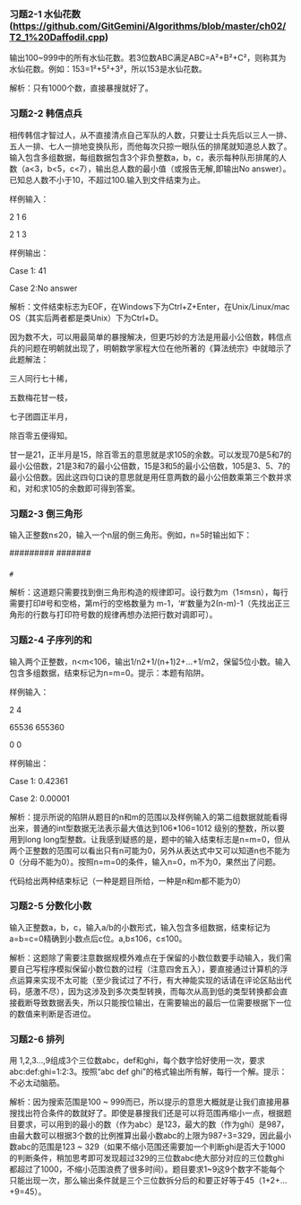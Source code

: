 ### 习题2-1 水仙花数 (https://github.com/GitGemini/Algorithms/blob/master/ch02/T2_1%20Daffodil.cpp)
输出100~999中的所有水仙花数。若3位数ABC满足ABC=A²+B²+C²，则称其为水仙花数。例如：153=1²+5²+3²，所以153是水仙花数。

解析：只有1000个数，直接暴搜就好了。


### 习题2-2 韩信点兵
相传韩信才智过人，从不直接清点自己军队的人数，只要让士兵先后以三人一排、五人一排、七人一排地变换队形，而他每次只掠一眼队伍的排尾就知道总人数了。输入包含多组数据，每组数据包含3个非负整数a，b，c，表示每种队形排尾的人数（a<3，b<5，c<7），输出总人数的最小值（或报告无解,即输出No answer）。已知总人数不小于10，不超过100.输入到文件结束为止。

样例输入：

2 1 6

2 1 3

样例输出：

Case 1: 41

Case 2:No answer

解析：文件结束标志为EOF，在Windows下为Ctrl+Z+Enter，在Unix/Linux/mac OS（其实后两者都是类Unix）下为Ctrl+D。

因为数不大，可以用最简单的暴搜解决，但更巧妙的方法是用最小公倍数，韩信点兵的问题在明朝就出现了，明朝数学家程大位在他所著的《算法统宗》中就暗示了此题解法：

三人同行七十稀，

五数梅花甘一枝，

七子团圆正半月，

除百零五便得知。

甘一是21，正半月是15，除百零五的意思就是求105的余数。可以发现70是5和7的最小公倍数，21是3和7的最小公倍数，15是3和5的最小公倍数，105是3、5、7的最小公倍数。因此这四句口诀的意思就是用任意两数的最小公倍数乘第三个数并求和，对和求105的余数即可得到答案。


### 习题2-3 倒三角形
输入正整数n≤20，输入一个n层的倒三角形。例如，n=5时输出如下：

#########
 #######
  #####
   ###
    #

解析：这道题只需要找到倒三角形构造的规律即可。设行数为m（1≤m≤n），每行需要打印#号和空格，第m行的空格数量为 m-1，‘#’数量为2(n-m)-1（先找出正三角形的行数与打印符号数的规律再想办法把行数对调即可）。


### 习题2-4 子序列的和
输入两个正整数，n<m<106，输出1/n2+1/(n+1)2+...+1/m2，保留5位小数。输入包含多组数据，结束标记为n=m=0。提示：本题有陷阱。

样例输入：

2 4

65536 655360

0 0

样例输出：

Case 1: 0.42361

Case 2: 0.00001

解析：提示所说的陷阱从题目的n和m的范围以及样例输入的第二组数据就能看得出来，普通的int型数据无法表示最大值达到106*106=1012 级别的整数，所以要用到long long型整数。让我感到疑惑的是，题中的输入结束标志是n=m=0，但从两个正整数的范围可以看出只有n可能为0，另外从表达式中又可以知道n也不能为0（分母不能为0）。按照n=m=0的条件，输入n=0，m不为0，果然出了问题。

代码给出两种结束标记（一种是题目所给，一种是n和m都不能为0）


### 习题2-5 分数化小数
输入正整数a，b，c，输入a/b的小数形式，输入包含多组数据，结束标记为a=b=c=0精确到小数点后c位。a,b≤106，c≤100。

解析：这题除了需要注意数据规模外难点在于保留的小数位数要手动输入，我们需要自己写程序模拟保留小数位数的过程（注意四舍五入），要直接通过计算机的浮点运算来实现不太可能（至少我试过了不行，有大神能实现的话请在评论区贴出代码，感激不尽），因为这涉及到多次类型转换，而每次从高到低的类型转换都会直接截断导致数据丢失，所以只能按位输出，在需要输出的最后一位需要根据下一位的数值来判断是否进位。


### 习题2-6 排列
用 1,2,3…,9组成3个三位数abc，def和ghi，每个数字恰好使用一次，要求abc:def:ghi=1:2:3。按照“abc def ghi”的格式输出所有解，每行一个解。提示：不必太动脑筋。

解析：因为搜索范围是100 ~ 999而已，所以提示的意思大概就是让我们直接用暴搜找出符合条件的数就好了。即使是暴搜我们还是可以将范围再缩小一点，根据题目要求，可以用到的最小的数（作为abc）是123，最大的数（作为ghi）是987，由最大数可以根据3个数的比例推算出最小数abc的上限为987÷3=329，因此最小数abc的范围是123 ~ 329（如果不缩小范围还需要加一个判断ghi是否大于1000的判断条件，稍加思考即可发现超过329的三位数abc绝大部分对应的三位数ghi都超过了1000，不缩小范围浪费了很多时间）。题目要求1~9这9个数字不能每个只能出现一次，那么输出条件就是三个三位数拆分后的和要正好等于45（1+2+…+9=45）。
